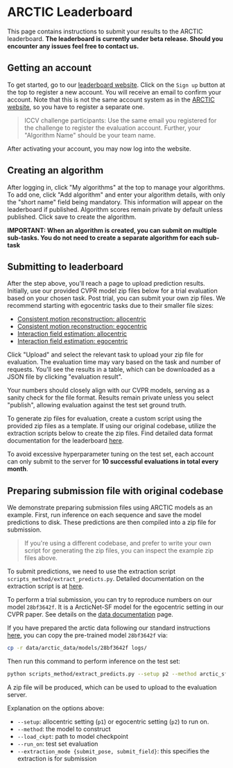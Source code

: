 # ARCTIC Leaderboard

This page contains instructions to submit your results to the ARCTIC leaderboard. **The leaderboard is currently under beta release. Should you encounter any issues feel free to contact us.** 

## Getting an account

To get started, go to our [leaderboard website](https://arctic-leaderboard.is.tuebingen.mpg.de/). Click on the `Sign up` button at the top to register a new account. You will receive an email to confirm your account. Note that this is not the same account system as in the [ARCTIC website](https://arctic.is.tue.mpg.de/), so you have to register a separate one.

> ICCV challenge participants: Use the same email you registered for the challenge to register the evaluation account. Further, your "Algorithm Name" should be your team name.

After activating your account, you may now log into the website. 

## Creating an algorithm


After logging in, click "My algorithms" at the top to manage your algorithms. To add one, click "Add algorithm" and enter your algorithm details, with only the "short name" field being mandatory. This information will appear on the leaderboard if published. Algorithm scores remain private by default unless published. Click save to create the algorithm.

**IMPORTANT: When an algorithm is created, you can submit on multiple sub-tasks. You do not need to create a separate algorithm for each sub-task**

## Submitting to leaderboard

After the step above, you'll reach a page to upload prediction results. Initially, use our provided CVPR model zip files below for a trial evaluation based on your chosen task. Post trial, you can submit your own zip files. We recommend starting with egocentric tasks due to their smaller file sizes:

- [Consistent motion reconstruction: allocentric](https://download.is.tue.mpg.de/arctic/submission/pose_p1_test.zip)
- [Consistent motion reconstruction: egocentric](https://download.is.tue.mpg.de/arctic/submission/pose_p2_test.zip)
- [Interaction field estimation: allocentric](https://download.is.tue.mpg.de/arctic/submission/field_p1_test.zip)
- [Interaction field estimation: egocentric](https://download.is.tue.mpg.de/arctic/submission/field_p2_test.zip)



Click "Upload" and select the relevant task to upload your zip file for evaluation. The evaluation time may vary based on the task and number of requests. You'll see the results in a table, which can be downloaded as a JSON file by clicking "evaluation result".

Your numbers should closely align with our CVPR models, serving as a sanity check for the file format. Results remain private unless you select "publish", allowing evaluation against the test set ground truth.

To generate zip files for evaluation, create a custom script using the provided zip files as a template. If using our original codebase, utilize the extraction scripts below to create the zip files. Find detailed data format documentation for the leaderboard [here](leaderboard_format.md).

To avoid excessive hyperparameter tuning on the test set, each account can only submit to the server for **10 successful evaluations in total every month**. 

## Preparing submission file with original codebase

We demonstrate preparing submission files using ARCTIC models as an example. First, run inference on each sequence and save the model predictions to disk. These predictions are then compiled into a zip file for submission. 

> If you're using a different codebase, and prefer to write your own script for generating the zip files, you can inspect the example zip files above. 

To submit predictions, we need to use the extraction script `scripts_method/extract_predicts.py`. Detailed documentation on the extraction script is at [here](model/extraction.md). 

To perform a trial submission, you can try to reproduce numbers on our model `28bf3642f`. It is a ArcticNet-SF model for the egocentric setting in our CVPR paper. See details on the [data documentation](data/data_doc.md) page.

If you have prepared the arctic data following our standard instructions [here](data/README.md), you can copy the pre-trained model `28bf3642f` via:

```bash
cp -r data/arctic_data/models/28bf3642f logs/
```

Then run this command to perform inference on the test set:

```bash
python scripts_method/extract_predicts.py --setup p2 --method arctic_sf --load_ckpt logs/28bf3642f/checkpoints/last.ckpt --run_on test --extraction_mode submit_pose
```

A zip file will be produced, which can be used to upload to the evaluation server.

Explanation on the options above:

- `--setup`: allocentric setting (`p1`) or egocentric setting (`p2`) to run on.
- `--method`: the model to construct
- `--load_ckpt`: path to model checkpoint
- `--run_on`: test set evaluation
- `--extraction_mode {submit_pose, submit_field}`: this specifies the extraction is for submission
